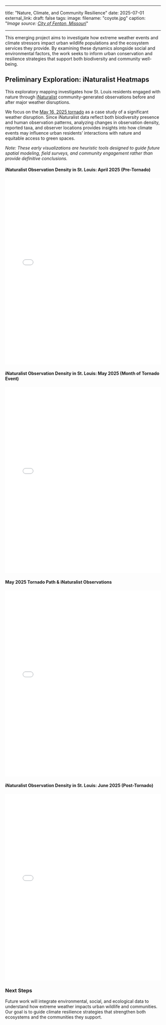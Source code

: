 
---
title: "Nature, Climate, and Community Resilience"
date: 2025-07-01
external_link: 
draft: false
tags:
image: 
  filename: "coyote.jpg"
  caption: "*Image source: [City of Fenton, Missouri](https://www.fentonmo.org/1170/Urban-Wildlife)*"

---

This emerging project aims to investigate how extreme weather events and climate stressors impact urban wildlife populations and the ecosystem services they provide. By examining these dynamics alongside social and environmental factors, the work seeks to inform urban conservation and resilience strategies that support both biodiversity and community well-being.

<!--more-->

## Preliminary Exploration: iNaturalist Heatmaps

This exploratory mapping investigates how St. Louis residents engaged with nature through [iNaturalist](https://www.inaturalist.org/observations) community-generated observations before and after major weather disruptions.

We focus on the [May 16, 2025 tornado](https://www.weather.gov/lsx/05_16_2025) as a case study of a significant weather disruption. Since iNaturalist data reflect both biodiversity presence and human observation patterns, analyzing changes in observation density, reported taxa, and observer locations provides insights into how climate events may influence urban residents’ interactions with nature and equitable access to green spaces.

*Note: These early visualizations are heuristic tools designed to guide future spatial modeling, field surveys, and community engagement rather than provide definitive conclusions.*

#### iNaturalist Observation Density in St. Louis: April 2025 (Pre-Tornado)

<iframe src="/maps/heatmap_2025_04.html" width="100%" height="600" style="border:none;"></iframe>

#### iNaturalist Observation Density in St. Louis: May 2025 (Month of Tornado Event)

<iframe src="/maps/heatmap_2025_05.html" width="100%" height="600" style="border:none;"></iframe>

#### May 2025 Tornado Path & iNaturalist Observations

<iframe src="/maps/may_2025_tornado_map.html" width="100%" height="600" style="border:none;"></iframe>

#### iNaturalist Observation Density in St. Louis: June 2025 (Post-Tornado)

<iframe src="/maps/heatmap_2025_06.html" width="100%" height="600" style="border:none;"></iframe>

### Next Steps

Future work will integrate environmental, social, and ecological data to understand how extreme weather impacts urban wildlife and communities. Our goal is to guide climate resilience strategies that strengthen both ecosystems and the communities they support.
